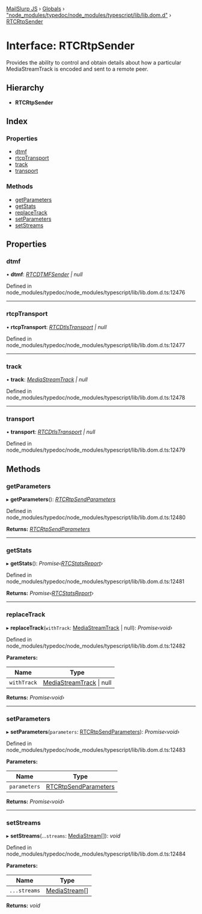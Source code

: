 [MailSlurp JS](../README.md) › [Globals](../globals.md) › ["node_modules/typedoc/node_modules/typescript/lib/lib.dom.d"](../modules/_node_modules_typedoc_node_modules_typescript_lib_lib_dom_d_.md) › [RTCRtpSender](_node_modules_typedoc_node_modules_typescript_lib_lib_dom_d_.rtcrtpsender.md)

# Interface: RTCRtpSender

Provides the ability to control and obtain details about how a particular MediaStreamTrack is encoded and sent to a remote peer.

## Hierarchy

* **RTCRtpSender**

## Index

### Properties

* [dtmf](_node_modules_typedoc_node_modules_typescript_lib_lib_dom_d_.rtcrtpsender.md#dtmf)
* [rtcpTransport](_node_modules_typedoc_node_modules_typescript_lib_lib_dom_d_.rtcrtpsender.md#rtcptransport)
* [track](_node_modules_typedoc_node_modules_typescript_lib_lib_dom_d_.rtcrtpsender.md#track)
* [transport](_node_modules_typedoc_node_modules_typescript_lib_lib_dom_d_.rtcrtpsender.md#transport)

### Methods

* [getParameters](_node_modules_typedoc_node_modules_typescript_lib_lib_dom_d_.rtcrtpsender.md#getparameters)
* [getStats](_node_modules_typedoc_node_modules_typescript_lib_lib_dom_d_.rtcrtpsender.md#getstats)
* [replaceTrack](_node_modules_typedoc_node_modules_typescript_lib_lib_dom_d_.rtcrtpsender.md#replacetrack)
* [setParameters](_node_modules_typedoc_node_modules_typescript_lib_lib_dom_d_.rtcrtpsender.md#setparameters)
* [setStreams](_node_modules_typedoc_node_modules_typescript_lib_lib_dom_d_.rtcrtpsender.md#setstreams)

## Properties

###  dtmf

• **dtmf**: *[RTCDTMFSender](_node_modules_typedoc_node_modules_typescript_lib_lib_dom_d_.rtcdtmfsender.md) | null*

Defined in node_modules/typedoc/node_modules/typescript/lib/lib.dom.d.ts:12476

___

###  rtcpTransport

• **rtcpTransport**: *[RTCDtlsTransport](_node_modules_typedoc_node_modules_typescript_lib_lib_dom_d_.rtcdtlstransport.md) | null*

Defined in node_modules/typedoc/node_modules/typescript/lib/lib.dom.d.ts:12477

___

###  track

• **track**: *[MediaStreamTrack](_node_modules_typedoc_node_modules_typescript_lib_lib_dom_d_.mediastreamtrack.md) | null*

Defined in node_modules/typedoc/node_modules/typescript/lib/lib.dom.d.ts:12478

___

###  transport

• **transport**: *[RTCDtlsTransport](_node_modules_typedoc_node_modules_typescript_lib_lib_dom_d_.rtcdtlstransport.md) | null*

Defined in node_modules/typedoc/node_modules/typescript/lib/lib.dom.d.ts:12479

## Methods

###  getParameters

▸ **getParameters**(): *[RTCRtpSendParameters](_node_modules_typedoc_node_modules_typescript_lib_lib_dom_d_.rtcrtpsendparameters.md)*

Defined in node_modules/typedoc/node_modules/typescript/lib/lib.dom.d.ts:12480

**Returns:** *[RTCRtpSendParameters](_node_modules_typedoc_node_modules_typescript_lib_lib_dom_d_.rtcrtpsendparameters.md)*

___

###  getStats

▸ **getStats**(): *Promise‹[RTCStatsReport](_node_modules_typedoc_node_modules_typescript_lib_lib_dom_d_.rtcstatsreport.md)›*

Defined in node_modules/typedoc/node_modules/typescript/lib/lib.dom.d.ts:12481

**Returns:** *Promise‹[RTCStatsReport](_node_modules_typedoc_node_modules_typescript_lib_lib_dom_d_.rtcstatsreport.md)›*

___

###  replaceTrack

▸ **replaceTrack**(`withTrack`: [MediaStreamTrack](_node_modules_typedoc_node_modules_typescript_lib_lib_dom_d_.mediastreamtrack.md) | null): *Promise‹void›*

Defined in node_modules/typedoc/node_modules/typescript/lib/lib.dom.d.ts:12482

**Parameters:**

Name | Type |
------ | ------ |
`withTrack` | [MediaStreamTrack](_node_modules_typedoc_node_modules_typescript_lib_lib_dom_d_.mediastreamtrack.md) &#124; null |

**Returns:** *Promise‹void›*

___

###  setParameters

▸ **setParameters**(`parameters`: [RTCRtpSendParameters](_node_modules_typedoc_node_modules_typescript_lib_lib_dom_d_.rtcrtpsendparameters.md)): *Promise‹void›*

Defined in node_modules/typedoc/node_modules/typescript/lib/lib.dom.d.ts:12483

**Parameters:**

Name | Type |
------ | ------ |
`parameters` | [RTCRtpSendParameters](_node_modules_typedoc_node_modules_typescript_lib_lib_dom_d_.rtcrtpsendparameters.md) |

**Returns:** *Promise‹void›*

___

###  setStreams

▸ **setStreams**(...`streams`: [MediaStream](_node_modules_typedoc_node_modules_typescript_lib_lib_dom_d_.mediastream.md)[]): *void*

Defined in node_modules/typedoc/node_modules/typescript/lib/lib.dom.d.ts:12484

**Parameters:**

Name | Type |
------ | ------ |
`...streams` | [MediaStream](_node_modules_typedoc_node_modules_typescript_lib_lib_dom_d_.mediastream.md)[] |

**Returns:** *void*
